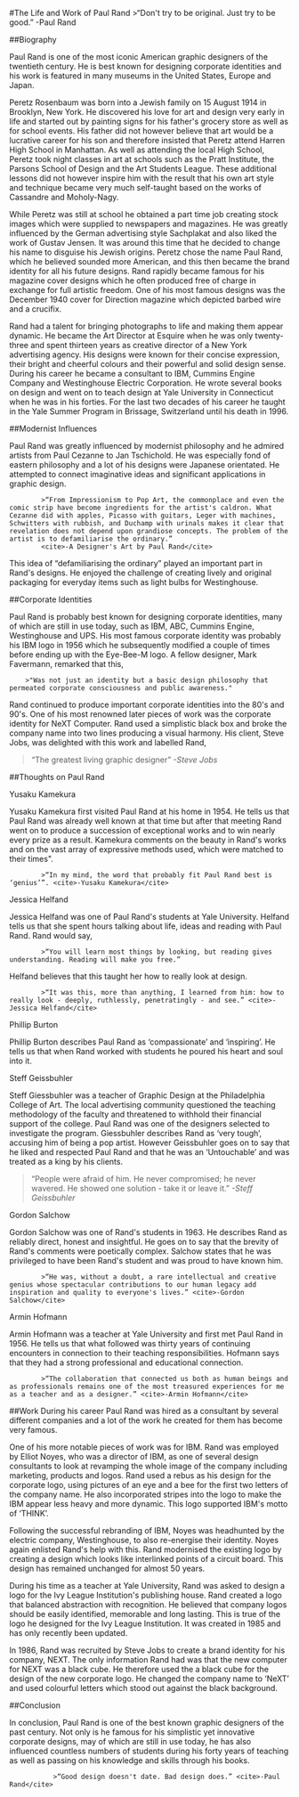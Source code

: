 

#The Life and Work of Paul Rand
       >“Don't try to be original. Just try to be good.”
        -Paul Rand
   
##Biography
        
Paul Rand is one of the most iconic American graphic designers of the twentieth century.  He is best known for designing corporate identities and his work is featured in many museums in the United States, Europe and Japan.
        
Peretz Rosenbaum was born into a Jewish family on 15 August 1914 in Brooklyn, New York.  He discovered his love for art and design very early in life and started out by painting signs for his father's grocery store as well as for school events. His father did not however believe that art would be a lucrative career for his son and therefore insisted that Peretz attend Harren High School in Manhattan.  As well as attending the local High School, Peretz took night classes in art at schools such as the Pratt Institute, the Parsons School of Design and the Art Students League. These additional lessons did not however inspire him with the result that his own art style and technique became very much self-taught based on the works of Cassandre and Moholy-Nagy.
            
While Peretz was still at school he obtained a part time job creating stock images which were supplied to newspapers and magazines. He was greatly influenced by the German advertising style Sachplakat and also liked the work of Gustav Jensen. It was around this time that he decided to change his name to disguise his Jewish origins. Peretz chose the name Paul Rand, which he believed sounded more American, and this then became the brand identity for all his future designs.  Rand rapidly became famous for his magazine cover designs which he often produced free of charge in exchange for full artistic freedom. One of his most famous designs was the December 1940 cover for Direction magazine which depicted barbed wire and a crucifix.
        
Rand had a talent for bringing photographs to life and making them appear dynamic. He became the Art Director at Esquire when he was only twenty-three and spent thirteen years as creative director of a New York advertising agency. His designs were known for their concise expression, their bright and cheerful colours and their powerful and solid design sense. During his career he became a consultant to IBM, Cummins Engine Company and Westinghouse Electric Corporation. He wrote several books on design and went on to teach design at Yale University in Connecticut when he was in his forties. For the last two decades of his career he taught in the Yale Summer Program in Brissage, Switzerland until his death in 1996.
        
##Modernist Influences
    
Paul Rand was greatly influenced by modernist philosophy and he admired artists from Paul Cezanne to Jan Tschichold. He was especially fond of eastern philosophy and a lot of his designs were Japanese orientated. He attempted to connect imaginative ideas and significant applications in graphic design.
       
            >“From Impressionism to Pop Art, the commonplace and even the comic strip have become ingredients for the artist's caldron. What Cezanne did with apples, Picasso with guitars, Leger with machines, Schwitters with rubbish, and Duchamp with urinals makes it clear that revelation does not depend upon grandiose concepts. The problem of the artist is to defamiliarise the ordinary.” 
            <cite>-A Designer's Art by Paul Rand</cite> 

This idea of “defamiliarising the ordinary” played an important part in Rand's designs. He enjoyed the challenge of creating lively and original packaging for everyday items such as light bulbs for Westinghouse.

##Corporate Identities

Paul Rand is probably best known for designing corporate identities, many of which are still in use today, such as IBM, ABC, Cummins Engine, Westinghouse and UPS. His most famous corporate identity was probably his IBM logo in 1956 which he subsequently modified a couple of times before ending up with the Eye-Bee-M logo.  A fellow designer, Mark Favermann, remarked that this,

        >"Was not just an identity but a basic design philosophy that permeated corporate consciousness and public awareness."
        
Rand continued to produce important corporate identities into the 80's and 90's. One of his most renowned later pieces of work was the corporate identity for NeXT Computer. Rand used a simplistic black box and broke the company name into two lines producing a visual harmony. His client, Steve Jobs, was delighted with this work and labelled Rand,
        
>“The greatest living graphic designer”
<cite>-Steve Jobs</cite>
          
##Thoughts on Paul Rand</h2>

Yusaku Kamekura

Yusaku Kamekura first visited Paul Rand at his home in 1954. He tells us that Paul Rand was already well known at that time but after that meeting Rand went on to produce a succession of exceptional works and to win nearly every prize as a result. Kamekura comments on the beauty in Rand's works and on the vast array of expressive methods used, which were matched to their times".
       
            >“In my mind, the word that probably fit Paul Rand best is ‘genius’”. <cite>-Yusaku Kamekura</cite> 
    
Jessica Helfand

Jessica Helfand was one of Paul Rand's students at Yale University. Helfand tells us that she spent hours talking about life, ideas and reading with Paul Rand. Rand would say,
        
            >“You will learn most things by looking, but reading gives understanding. Reading will make you free.”
        
Helfand believes that this taught her how to really look at design.
       
            >“It was this, more than anything, I learned from him: how to really look - deeply, ruthlessly, penetratingly - and see.” <cite>-Jessica Helfand</cite> 

Phillip Burton

Phillip Burton describes Paul Rand as ‘compassionate’ and ‘inspiring’. He tells us that when Rand worked with students he poured his heart and soul into it.

Steff Geissbuhler

Steff Giessbuhler was a teacher of Graphic Design at the Philadelphia College of Art. The local advertising community questioned the teaching methodology of the faculty and threatened to withhold their financial support of the college. Paul Rand was one of the designers selected to investigate the program. Giessbuhler describes Rand as ‘very tough’, accusing him of being a pop artist. However Geissbuhler goes on to say that he liked and respected Paul Rand and that he was an ‘Untouchable’ and was treated as a king by his clients.
        
>“People were afraid of him. He never compromised; he never wavered. He showed one solution - take it or leave it.” <cite>-Steff Geissbuhler</cite> 

Gordon Salchow

Gordon Salchow was one of Rand's students in 1963. He describes Rand as reliably direct, honest and insightful. He goes on to say that the brevity of Rand's comments were poetically complex. Salchow states that he was privileged to have been Rand's student and was proud to have known him.
        
            >“He was, without a doubt, a rare intellectual and creative genius whose spectacular contributions to our human legacy add inspiration and quality to everyone's lives.” <cite>-Gordon Salchow</cite> 

Armin Hofmann

Armin Hofmann was a teacher at Yale University and first met Paul Rand in 1956. He tells us that what followed was thirty years of continuing encounters in connection to their teaching responsibilities. Hofmann says that they had a strong professional and educational connection.
        
            >“The collaboration that connected us both as human beings and as professionals remains one of the most treasured experiences for me as a teacher and as a designer.” <cite>-Armin Hofmann</cite> 
 
##Work
During his career Paul Rand was hired as a consultant by several different companies and a lot of the work he created for them has become very famous.

One of his more notable pieces of work was for IBM. Rand was employed by Elliot Noyes, who was a director of IBM, as one of several design consultants to look at revamping the whole image of the company including marketing, products and logos. Rand used a rebus as his design for the corporate logo, using pictures of an eye and a bee for the first two letters of the company name. He also incorporated stripes into the logo to make the IBM appear less heavy and more dynamic. This logo supported IBM's motto of ‘THINK’.
            
Following the successful rebranding of IBM, Noyes was headhunted by the electric company, Westinghouse, to also re-energise their identity. Noyes again enlisted Rand's help with this. Rand modernised the existing logo by creating a design which looks like interlinked points of a circuit board. This design has remained unchanged for almost 50 years.
            
During his time as a teacher at Yale University, Rand was asked to design a logo for the Ivy League Institution's publishing house. Rand created a logo that balanced abstraction with recognition. He believed that company logos should be easily identified, memorable and long lasting. This is true of the logo he designed for the Ivy League Institution. It was created in 1985 and has only recently been updated.
            
In 1986, Rand was recruited by Steve Jobs to create a brand identity for his company, NEXT. The only information Rand had was that the new computer for NEXT was a black cube. He therefore used the a black cube for the design of the new corporate logo. He changed the company name to ‘NeXT’ and used colourful letters which stood out against the black background.
            
##Conclusion

In conclusion, Paul Rand is one of the best known graphic designers of the past century. Not only is he famous for his simplistic yet innovative corporate designs, may of which are still in use today, he has also influenced countless numbers of students during his forty years of teaching as well as passing on his knowledge and skills through his books.
            
               >“Good design doesn't date. Bad design does.” <cite>-Paul Rand</cite> 
      
    
 